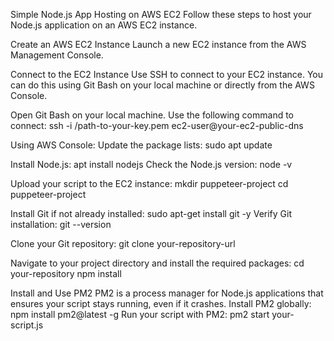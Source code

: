 Simple Node.js App Hosting on AWS EC2 Follow these steps to host your Node.js application on an AWS EC2 instance.

Create an AWS EC2 Instance Launch a new EC2 instance from the AWS Management Console.

Connect to the EC2 Instance Use SSH to connect to your EC2 instance. You can do this using Git Bash on your local machine or directly from the AWS Console.

Open Git Bash on your local machine. Use the following command to connect: ssh -i /path-to-your-key.pem ec2-user@your-ec2-public-dns

Using AWS Console: Update the package lists: sudo apt update

Install Node.js: apt install nodejs Check the Node.js version: node -v

Upload your script to the EC2 instance: mkdir puppeteer-project cd puppeteer-project

Install Git if not already installed: sudo apt-get install git -y Verify Git installation: git --version

Clone your Git repository: git clone your-repository-url

Navigate to your project directory and install the required packages: cd your-repository npm install

Install and Use PM2 PM2 is a process manager for Node.js applications that ensures your script stays running, even if it crashes. Install PM2 globally: npm install pm2@latest -g Run your script with PM2: pm2 start your-script.js
